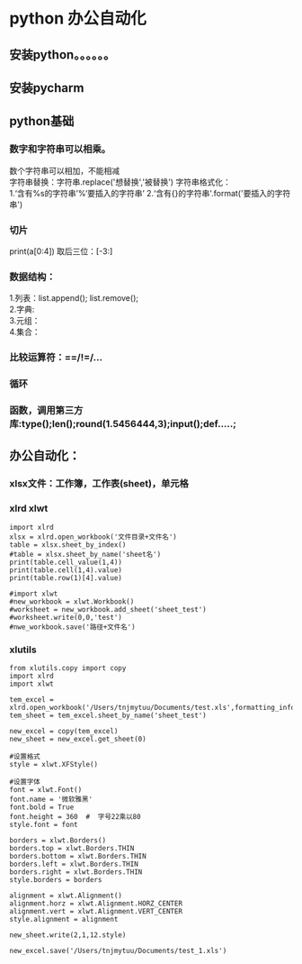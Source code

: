 # python 办公自动化
## 安装python。。。。。。
## 安装pycharm
## python基础
### 数字和字符串可以相乘。  
数个字符串可以相加，不能相减  
字符串替换：字符串.replace('想替换','被替换')
字符串格式化：  
1.‘含有%s的字符串’%‘要插入的字符串’
2.‘含有{}的字符串'.format('要插入的字符串')  
### 切片  
print(a[0:4])
取后三位：[-3:]  
### 数据结构：  
1.列表：list.append();  list.remove();    
2.字典:	  
3.元组：  
4.集合：  
### 比较运算符：==/!=/...
### 循环
### 函数，调用第三方库:type();len();round(1.5456444,3);input();def.....;
##  办公自动化：
### xlsx文件：工作簿，工作表(sheet)，单元格  
### xlrd  xlwt  
  
    import xlrd
    xlsx = xlrd.open_workbook('文件目录+文件名')    
    table = xlsx.sheet_by_index()
    #table = xlsx.sheet_by_name('sheet名')  
    print(table.cell_value(1,4))  
    print(table.cell(1,4).value)
    print(table.row(1)[4].value)  
	
    #import xlwt
    #new_workbook = xlwt.Workbook()  
    #worksheet = new_workbook.add_sheet('sheet_test')  
    #worksheet.write(0,0,'test')  
    #nwe_workbook.save('路径+文件名')  
  
  
### xlutils   
  
    from xlutils.copy import copy
    import xlrd
    import xlwt
    
    tem_excel = xlrd.open_workbook('/Users/tnjmytuu/Documents/test.xls',formatting_info=True)
    tem_sheet = tem_excel.sheet_by_name('sheet_test')
    
    new_excel = copy(tem_excel)
    new_sheet = new_excel.get_sheet(0)
    
    #设置格式
    style = xlwt.XFStyle()
    
    #设置字体
    font = xlwt.Font()
    font.name = '微软雅黑'
    font.bold = True
    font.height = 360  #  字号22乘以80
    style.font = font
    
    borders = xlwt.Borders()
    borders.top = xlwt.Borders.THIN
    borders.bottom = xlwt.Borders.THIN
    borders.left = xlwt.Borders.THIN
    borders.right = xlwt.Borders.THIN
    style.borders = borders
    
    alignment = xlwt.Alignment()
    alignment.horz = xlwt.Alignment.HORZ_CENTER
    alignment.vert = xlwt.Alignment.VERT_CENTER
    style.alignment = alignment
    
    new_sheet.write(2,1,12.style)
    
    new_excel.save('/Users/tnjmytuu/Documents/test_1.xls') 
    
